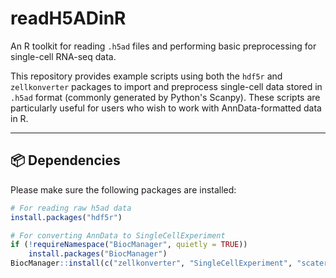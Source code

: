 # readH5ADinR

An R toolkit for reading `.h5ad` files and performing basic preprocessing for single-cell RNA-seq data.

This repository provides example scripts using both the `hdf5r` and `zellkonverter` packages to import and preprocess single-cell data stored in `.h5ad` format (commonly generated by Python's Scanpy). These scripts are particularly useful for users who wish to work with AnnData-formatted data in R.

---

## 📦 Dependencies

Please make sure the following packages are installed:

```r
# For reading raw h5ad data
install.packages("hdf5r")

# For converting AnnData to SingleCellExperiment
if (!requireNamespace("BiocManager", quietly = TRUE))
    install.packages("BiocManager")
BiocManager::install(c("zellkonverter", "SingleCellExperiment", "scater", "scran"))
